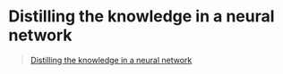# Distilling the knowledge in a neural network



> [Distilling the knowledge in a neural network](http://arxiv.org/pdf/1503.02531)



